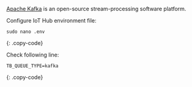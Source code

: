 [Apache Kafka](https://kafka.apache.org/) is an open-source stream-processing software platform.

Configure IoT Hub environment file:

```text
sudo nano .env
```
{: .copy-code}

Check following line:

```.env
TB_QUEUE_TYPE=kafka
```
{: .copy-code}
